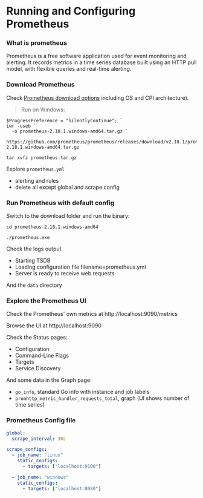 # Running and Configuring Prometheus

### What is prometheus

Prometheus is a free software application used for event monitoring and alerting. It records metrics in a time series database built using an HTTP pull model, with flexible queries and real-time alerting.

### Download Prometheus

Check [Prometheus download options](https://prometheus.io/download/) including OS and CPI architecture).

> Run on Windows:

```
$ProgressPreference = "SilentlyContinue"; `
iwr -useb `
  -o prometheus-2.18.1.windows-amd64.tar.gz `

https://github.com/prometheus/prometheus/releases/download/v2.18.1/prometheus-2.18.1.windows-amd64.tar.gz

tar xvfz prometheus.tar.gz
```

Explore `prometheus.yml`

- alerting and rules
- delete all except global and scrape config

### Run Prometheus with default config

Switch to the download folder and run the binary:

```
cd prometheus-2.18.1.windows-amd64

./prometheus.exe
```

Check the logs output

- Starting TSDB
- Loading configuration file filename=prometheus.yml
- Server is ready to receive web requests

And the `data` directory

### Explore the Prometheus UI

Check the Prometheus' own metrics at http://localhost:9090/metrics

Browse the UI at http://localhost:9090

Check the Status pages:

- Configuration
- Command-Line Flags
- Targets
- Service Discovery

And some data in the Graph page:

- `go_info`, standard Go info with instance and job labels
- `promhttp_metric_handler_requests_total`, graph (UI shows number of time series)

### Prometheus Config file

```yml
global:
  scrape_interval: 30s

scrape_configs:
  - job_name: "linux"
    static_configs:
      - targets: ["localhost:9100"]

  - job_name: "windows"
    static_configs:
      - targets: ["localhost:8080"]
```
